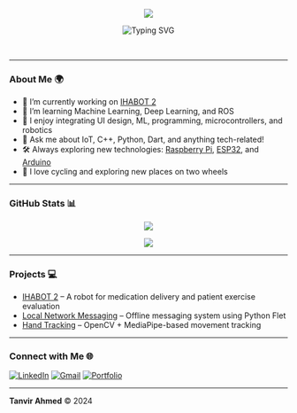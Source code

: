 <p align="center">
  <img src="https://capsule-render.vercel.app/api?type=waving&height=300&color=gradient&text=HI%20THERE!&fontAlign=50&animation=twinkling&fontColor=000000&textBg=false&desc=I%20am%20Tanvir%20Ahmed&descSize=51&descAlignY=42&fontAlignY=24&section=header&reversal=false">
</p>

<p align="center">
  <img src="https://readme-typing-svg.demolab.com?font=Workbench&size=40&duration=800&pause=1500&center=true&vCenter=true&multiline=true&random=false&width=1000&height=150&lines=I'm+just+another+human+exploring+the+Earth.;Welcome+to+my+GitHub!" alt="Typing SVG" />
</p>

<br>

---

### About Me 🌍

- 🔭 I’m currently working on [IHABOT 2](#)
- 🌱 I’m learning Machine Learning, Deep Learning, and ROS
- 🤖 I enjoy integrating UI design, ML, programming, microcontrollers, and robotics
- 💬 Ask me about IoT, C++, Python, Dart, and anything tech-related!
- 🛠️ Always exploring new technologies: [Raspberry Pi](#), [ESP32](#), and [Arduino](#)
- 🚴 I love cycling and exploring new places on two wheels

---

### GitHub Stats 📊

<p align="center">
  <img src="https://github-readme-stats.vercel.app/api?username=tanvir-a0&show_icons=true&theme=radical&hide=stars" />
</p>

<p align="center">
  <img src="https://github-readme-streak-stats.herokuapp.com/?user=tanvir-a0&theme=radical" />
</p>

---

### Projects 💻

- [IHABOT 2](#) – A robot for medication delivery and patient exercise evaluation
- [Local Network Messaging](#) – Offline messaging system using Python Flet
- [Hand Tracking](#) – OpenCV + MediaPipe-based movement tracking

---

### Connect with Me 🌐

[![LinkedIn](https://img.shields.io/badge/LinkedIn-Tanvir_Ahmed-blue?style=flat-square&logo=linkedin)](https:https://www.linkedin.com/in/tanvir-ahmed-67b5a8199/)
[![Gmail](https://img.shields.io/badge/Email-tanvir@gmail.com-red?style=flat-square&logo=gmail)](mailto:t.a.prova@gmail.com)
[![Portfolio](https://img.shields.io/badge/Portfolio-Explore-ff69b4?style=flat-square&logo=gitbook)](#)

---

**Tanvir Ahmed** © 2024
